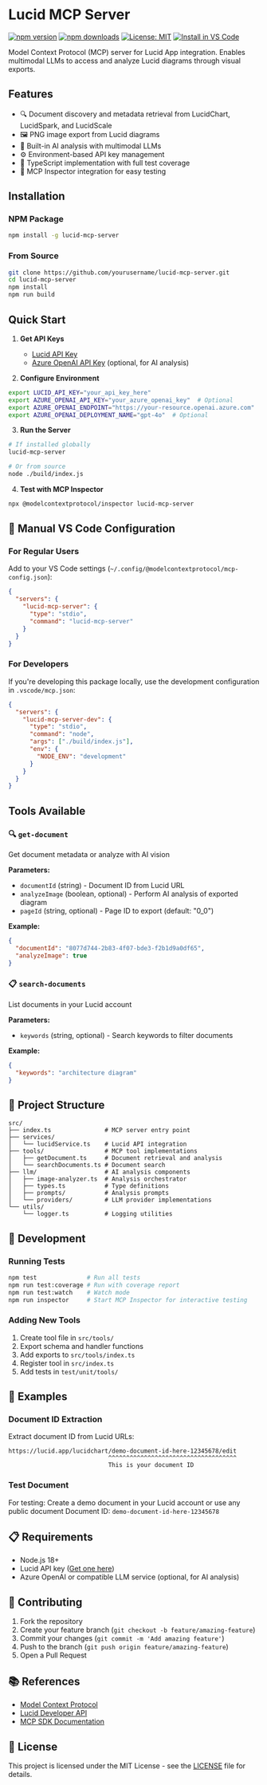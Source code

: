 # Lucid MCP Server

[![npm version](https://img.shields.io/npm/v/lucid-mcp-server.svg)](https://www.npmjs.com/package/lucid-mcp-server)
[![npm downloads](https://img.shields.io/npm/dm/lucid-mcp-server.svg)](https://www.npmjs.com/package/lucid-mcp-server)
[![License: MIT](https://img.shields.io/badge/License-MIT-yellow.svg)](https://opensource.org/licenses/MIT)
[![Install in VS Code](https://img.shields.io/badge/Install_in-VS_Code-0078d4?style=flat-square&logo=visualstudiocode)](https://vscode.dev/redirect/mcp/install?name=lucid-mcp-server&config=%7B%22type%22%3A%22stdio%22%2C%22command%22%3A%22lucid-mcp-server%22%7D)

Model Context Protocol (MCP) server for Lucid App integration. Enables multimodal LLMs to access and analyze Lucid diagrams through visual exports.

## Features

- 🔍 Document discovery and metadata retrieval from LucidChart, LucidSpark, and LucidScale
- 🖼️ PNG image export from Lucid diagrams
- 🤖 Built-in AI analysis with multimodal LLMs
- ⚙️ Environment-based API key management
- 📝 TypeScript implementation with full test coverage
- 🔧 MCP Inspector integration for easy testing

## Installation

### NPM Package

```bash
npm install -g lucid-mcp-server
```

### From Source

```bash
git clone https://github.com/yourusername/lucid-mcp-server.git
cd lucid-mcp-server
npm install
npm run build
```

## Quick Start

1. **Get API Keys**
   - [Lucid API Key](https://developer.lucid.co/docs/api-keys)
   - [Azure OpenAI API Key](https://portal.azure.com/) (optional, for AI analysis)

2. **Configure Environment**

```bash
export LUCID_API_KEY="your_api_key_here"
export AZURE_OPENAI_API_KEY="your_azure_openai_key"  # Optional
export AZURE_OPENAI_ENDPOINT="https://your-resource.openai.azure.com"  # Optional
export AZURE_OPENAI_DEPLOYMENT_NAME="gpt-4o"  # Optional
```

3. **Run the Server**

```bash
# If installed globally
lucid-mcp-server

# Or from source
node ./build/index.js
```

4. **Test with MCP Inspector**

```bash
npx @modelcontextprotocol/inspector lucid-mcp-server
```

## 🔧 Manual VS Code Configuration

### For Regular Users

Add to your VS Code settings (`~/.config/@modelcontextprotocol/mcp-config.json`):

```json
{
  "servers": {
    "lucid-mcp-server": {
      "type": "stdio",
      "command": "lucid-mcp-server"
    }
  }
}
```

### For Developers

If you're developing this package locally, use the development configuration in `.vscode/mcp.json`:

```json
{
  "servers": {
    "lucid-mcp-server-dev": {
      "type": "stdio", 
      "command": "node",
      "args": ["./build/index.js"],
      "env": {
        "NODE_ENV": "development"
      }
    }
  }
}
```

## Tools Available

### 🔍 `get-document`
Get document metadata or analyze with AI vision

**Parameters:**
- `documentId` (string) - Document ID from Lucid URL
- `analyzeImage` (boolean, optional) - Perform AI analysis of exported diagram  
- `pageId` (string, optional) - Page ID to export (default: "0_0")

**Example:**
```json
{
  "documentId": "8077d744-2b83-4f07-bde3-f2b1d9a0df65",
  "analyzeImage": true
}
```

### 📋 `search-documents`  
List documents in your Lucid account

**Parameters:**
- `keywords` (string, optional) - Search keywords to filter documents

**Example:**
```json
{
  "keywords": "architecture diagram"
}
```

## 📁 Project Structure

```
src/
├── index.ts               # MCP server entry point
├── services/
│   └── lucidService.ts    # Lucid API integration
├── tools/                 # MCP tool implementations
│   ├── getDocument.ts     # Document retrieval and analysis
│   └── searchDocuments.ts # Document search
├── llm/                   # AI analysis components
│   ├── image-analyzer.ts  # Analysis orchestrator
│   ├── types.ts           # Type definitions
│   ├── prompts/           # Analysis prompts
│   └── providers/         # LLM provider implementations
└── utils/
    └── logger.ts          # Logging utilities
```

## 🔧 Development

### Running Tests

```bash
npm test              # Run all tests
npm run test:coverage # Run with coverage report
npm run test:watch    # Watch mode
npm run inspector     # Start MCP Inspector for interactive testing
```

### Adding New Tools

1. Create tool file in `src/tools/`
2. Export schema and handler functions  
3. Add exports to `src/tools/index.ts`
4. Register tool in `src/index.ts`
5. Add tests in `test/unit/tools/`

## 📖 Examples

### Document ID Extraction
Extract document ID from Lucid URLs:
```
https://lucid.app/lucidchart/demo-document-id-here-12345678/edit
                            ^^^^^^^^^^^^^^^^^^^^^^^^^^^^^^^^^^^^
                            This is your document ID
```

### Test Document
For testing: Create a demo document in your Lucid account or use any public document
Document ID: `demo-document-id-here-12345678`

## 📋 Requirements

- Node.js 18+ 
- Lucid API key ([Get one here](https://developer.lucid.co/docs/api-keys))
- Azure OpenAI or compatible LLM service (optional, for AI analysis)

## 🤝 Contributing

1. Fork the repository
2. Create your feature branch (`git checkout -b feature/amazing-feature`)
3. Commit your changes (`git commit -m 'Add amazing feature'`)
4. Push to the branch (`git push origin feature/amazing-feature`)
5. Open a Pull Request

## 📚 References

- [Model Context Protocol](https://modelcontextprotocol.io/)
- [Lucid Developer API](https://developer.lucid.co/)
- [MCP SDK Documentation](https://github.com/modelcontextprotocol/sdk)

## 📄 License

This project is licensed under the MIT License - see the [LICENSE](LICENSE) file for details.
